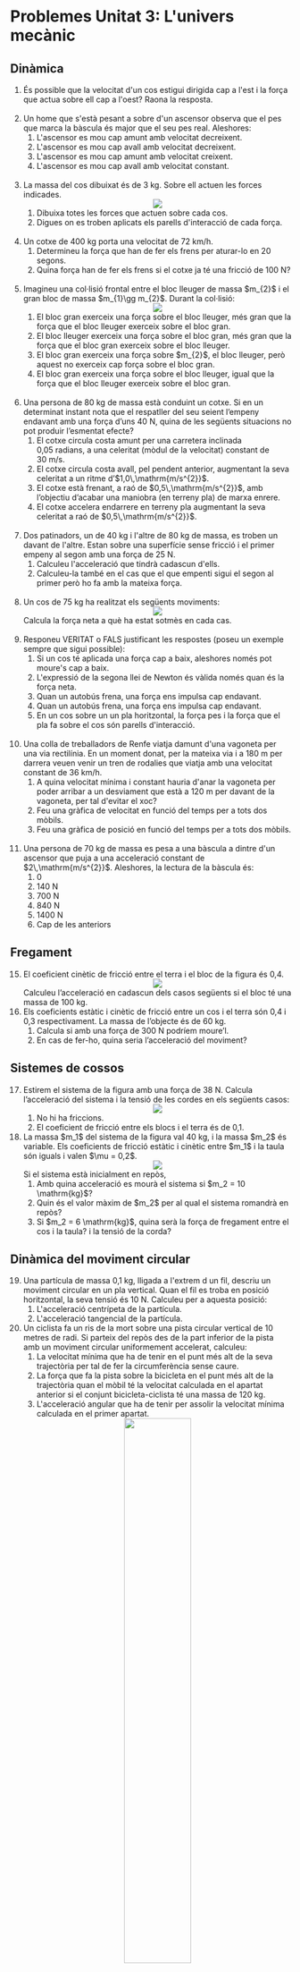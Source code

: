 
# Problemes Unitat 3: L'univers mecànic

## Dinàmica
<ol>
<li>És possible que la velocitat d'un cos estigui dirigida cap a l'est i la força que actua sobre ell cap a l'oest? Raona la resposta.
</li>
<br>
<li>Un home que s'està pesant a sobre d'un ascensor observa que el pes que marca la bàscula és major que el seu pes real. Aleshores: 
<ol>
<li>L'ascensor es mou cap amunt amb velocitat decreixent. </li>

<li>L'ascensor es mou cap avall amb velocitat decreixent. </li>

<li> L'ascensor es mou cap amunt amb velocitat creixent. </li>

<li>L'ascensor es mou cap avall amb velocitat constant. </li>
</ol>
</li>
<br> 
<li>La massa del cos dibuixat és de 3 kg. Sobre ell actuen les forces indicades.
    <div align="middle">
    <img src="img_prob/2a_ley.png">
    </div>
    <ol>
        <li>Dibuixa totes les forces que actuen sobre cada cos.  </li>
        <li>Digues on es troben aplicats els parells d'interacció de cada força. </li>
    </ol>
</li>
<br>
<li>Un cotxe de 400 kg porta una velocitat de 72 km/h.
    <ol>
        <li>Determineu la força que han de fer els frens per aturar-lo en 20 segons.  </li>
        <li>Quina força han de fer els frens si el cotxe ja té una fricció de 100 N? </li>
    </ol>
</li>
<br>
<li>Imagineu una col·lisió frontal entre el bloc lleuger de massa $m_{2}$ i el gran bloc de massa $m_{1}\gg m_{2}$. Durant la col·lisió:
    <div align="middle">
    <img src="img_prob/3a_ley_2.png">
    </div>
    <ol>
        <li>El bloc gran exerceix una força sobre el bloc lleuger, més gran que la força que el bloc lleuger exerceix sobre el bloc gran. </li>
        <li>El bloc lleuger exerceix una força sobre el bloc gran, més gran que la força que el bloc gran exerceix sobre el bloc lleuger. </li>
        <li>El bloc gran exerceix una força sobre $m_{2}$, el bloc lleuger, però aquest no exerceix cap força sobre el bloc gran. </li>
        <li>El bloc gran exerceix una força sobre el bloc lleuger, igual que la força que el bloc lleuger exerceix sobre el bloc gran.  </li>
    </ol>
</li>
<br>
<li>Una persona de 80 kg de massa està conduint un cotxe. Si en un determinat instant nota que el respatller del seu seient l’empeny endavant amb una força d’uns 40 N, quina de les següents situacions no pot produir l’esmentat efecte?
    <ol>
        <li>El cotxe circula costa amunt per una carretera inclinada 0,05 radians, a una celeritat (mòdul de la velocitat) constant de 30 m/s. </li>
        <li>El cotxe circula costa avall, pel pendent anterior, augmentant la seva celeritat a un ritme d’$1,0\,\mathrm{m/s^{2}}$.  </li>
        <li>El cotxe està frenant, a raó de $0,5\,\mathrm{m/s^{2}}$, amb l’objectiu d’acabar una maniobra (en terreny pla) de marxa enrere.</li>
        <li>El cotxe accelera endarrere en terreny pla augmentant la seva celeritat a raó de $0,5\,\mathrm{m/s^{2}}$. </li>
    </ol>
</li>
<br>
<li>Dos patinadors, un de 40 kg i l'altre de 80 kg de massa, es troben un davant de l'altre. Estan sobre una superfície sense fricció i el primer empeny al segon amb una força de 25 N.
    <ol>
        <li>Calculeu l'acceleració que tindrà cadascun d'ells.</li>
        <li>Calculeu-la també en el cas que el que empenti sigui el segon al primer però ho fa amb la mateixa força.</li>
</ol>
</li>
<br>
<li>Un cos de 75 kg ha realitzat els següents moviments:
        <div align="middle">
        <img src="img_prob/velocidades_2.png">
        </div>
        Calcula la força neta a què ha estat sotmès en cada cas.
</li>
<br>
<li>Responeu VERITAT o FALS justificant les respostes (poseu un exemple sempre que sigui possible):
    <ol>
        <li>Si un cos té aplicada una força cap a baix, aleshores només pot moure's cap a baix. </li>
        <li>L'expressió de la segona llei de Newton és vàlida només quan és la força neta.</li>
        <li>Quan un autobús frena, una força ens impulsa cap endavant.</li>
        <li>Quan un autobús frena, una força ens impulsa cap endavant.</li>
        <li>En un cos sobre un un pla horitzontal, la força pes i la força que el pla fa sobre el cos són parells d'interacció.</li>
    </ol>
</li>
<br>
<li>Una colla de treballadors de Renfe viatja damunt d'una vagoneta per una via rectilínia. En un moment donat, per la mateixa via i a 180 m per darrera veuen venir un tren de rodalies que viatja amb una velocitat constant de 36 km/h. 
    <ol>
        <li>A quina velocitat mínima i constant hauria d'anar la vagoneta per poder arribar a un desviament que està a 120 m per davant de la vagoneta, per tal d'evitar el xoc? </li>
        <li>Feu una gràfica de velocitat en funció del temps per a tots dos mòbils.</li> 
        <li>Feu una gràfica de posició en funció del temps per a tots dos mòbils. </li>
    </ol>
</li>
<br>
<li>Una persona de 70 kg de massa es pesa a una bàscula a dintre d'un ascensor que puja a una acceleració constant de $2\,\mathrm{m/s^{2}}$. Aleshores, la lectura de la bàscula és: 
    <ol>
        <li>0</li>
        <li>140 N</li>
        <li>700 N</li>
        <li>840 N</li>
        <li>1400 N</li>
        <li>Cap de les anteriors</li>
    </ol>
</li>

</ol>

## Fregament

<ol start="15">
<li>El coeficient cinètic de fricció entre el terra i el bloc de la figura és 0,4.
        <div align="middle">
        <img src="img_prob/freg_3cossos.png">
        </div>
    Calculeu l’acceleració en cadascun dels casos següents si el bloc té una massa
de 100 kg.</li>

<li>Els coeficients estàtic i cinètic de fricció entre un cos i el terra són 0,4 i 0,3
respectivament. La massa de l’objecte és de 60 kg.
    <ol>
    <li>Calcula si amb una força de 300 N podríem moure’l.</li>
    <li>En cas de fer-ho, quina seria l’acceleració del moviment?</li>
    </ol>
    </li>
</ol>

## Sistemes de cossos

<ol start="17">
<li>Estirem el sistema de la figura amb una força de 38 N. Calcula l’acceleració del
sistema i la tensió de les cordes en els següents casos:
        <div align="middle">
        <img src="img_prob/fils_3cossos.png">
        </div>
   <ol>
   <li>No hi ha friccions.</li>
   <li>El coeficient de fricció entre els blocs i el terra és de 0,1.</li>
   </ol>
</li>

<li>La massa $m_1$ del sistema de la figura val 40 kg, i la massa $m_2$ és
variable. Els coeficients de fricció estàtic i cinètic entre $m_1$ i la taula són iguals i valen $\mu = 0,2$.
        <div align="middle">
        <img src="img_prob/politja_2cossos.png">
        </div>
        Si el sistema està inicialment en repòs,
        <ol>
        <li>Amb quina acceleració es mourà el sistema si $m_2 = 10 \mathrm{kg}$?</li>
        <li>Quin és el valor màxim de $m_2$ per al qual el sistema romandrà en repòs?</li>
        <li>Si $m_2 = 6 \mathrm{kg}$, quina serà la força de fregament entre el cos i la taula? i la tensió de la corda?</li>
        </ol>
        </li>
</ol>


## Dinàmica del moviment circular

<ol start="19">
<li>Una partícula de massa 0,1 kg, lligada a l'extrem d un fil, descriu un moviment circular en un pla vertical. Quan el fil es troba en posició horitzontal, la seva tensió és 10 N. Calculeu per a aquesta posició: 
<ol>
<li>L'acceleració centrípeta de la partícula. </li>
<li>L'acceleració tangencial de la partícula.</li>
</ol>
</li>

<li>Un ciclista fa un ris de la mort sobre una pista circular vertical de 10 metres de radi. Si parteix del repòs des de la part inferior de la pista amb un moviment circular uniformement accelerat, calculeu: 
<ol>
<li>La velocitat mínima que ha de tenir en el punt més alt de la seva trajectòria per tal de fer la circumferència sense caure. </li>
<li>La força que fa la pista sobre la bicicleta en el punt més alt de la trajectòria quan el mòbil té la velocitat calculada en el apartat anterior si el conjunt bicicleta-ciclista té una massa de 120 kg. </li>
<li>L'acceleració angular que ha de tenir per assolir la velocitat mínima calculada en el primer apartat.</li>
</ol>
        <div align="middle">
        <img src="img_prob/loop.png" width="50%">
        </div>
</li>

<li>En la pel·lícula dels Simpson, Homer intenta fer el ris de la mort dintre d'una esfera de metall amb una moto (veure imatges). Després de dos intents fallits ho aconsegueix accelerant a la tercera oportunitat. Si l'esfera té un diàmetre de 6 metres i Homer parteix del repòs amb un moviment circular uniformement accelerat, calculeu: 
<ol>
<li>La velocitat mínima que ha de tenir en el punt més alt de la seva trajectòria per tal de fer la circumferència sense caure. </li>
<li>La força que fa l'esfera sobre la moto en el punt més alt de la trajectòria quan el mòbil té la velocitat calculada en el apartat (a), sabent que el conjunt moto-Homer té una massa de 400 kg. </li>
<li>L'acceleració angular que ha de tenir per assolir la velocitat mínima calculada en el primer apartat.</li>
</ol>
        <div align="middle">
        <img src="img_prob/simpson1.png" width=50%>
        <img src="img_prob/simpson2.png" width=50%>
        </div>
</li>

<li>Una cabina cilíndrica gira respecte el seu eix amb una velocitat de 5 rad/s. En contacte amb la paret interior hi ha un cos que gira solidàriament amb la cabina. El coeficient de fregament estàtic entre la paret i el cos val 0,2. Quin és el radi de la cabina?</li>
        <div align="middle">
        <img src="img_prob/cabina.png" width=50%>
        </div>
</ol>

## Quantitat de moviment

<ol start="23">
<li>Una persona, la massa de la qual és de 60 kg, es troba en mig d'un llac glaçat, sense fricció. Aquesta persona té, en les seves mans, una capsa de 5 kg de massa. Si llença la capsa horitzontalment, la persona adquireix una velocitat de 0,5 m/s en sentit contrari. Aleshores, arriba a la conclusió de que la capsa ha estat llençada amb una velocitat de:
<ol>
<li>6 m/s</li>
<li>0,5 m/s</li>
<li>60 m/s</li>
<li>10 m/s</li>
<li>2 m/s</li>
</ol>
</li>

<li>1. Un cos de massa $m=6\,\mathrm{kg}$ es mou amb una velocitat $v_{0}=2\,\mathrm{m/s}$ quan comença a rebre una força $F$ variable en el temps segons la gràfica que s'observa a continuació.
        <div align="middle">
        <img src="img_prob/impuls.png">
        </div>

Tenint en compte la informació proporcionada determineu:
<ol>
<li>L'impuls total proporcionat al cos per la força $F$.</li>
<li>La velocitat del cos quan $t=3\,\mathrm{s}$.</li>
<li>La velocitat del cos quan $t=6\,\mathrm{s}$.</li>
</ol>
</li>

<li>En un joc de fira disparem un petit balí de plom de 8 g de massa amb una escopeta d’aire comprimit de 3,5 kg de massa. El balí surt amb una velocitat de 68 m/s, i sabem que la força impulsora ha actuat durant un temps de 0,085 s. 
<ol>
<li>Quina força mitjana s’ha efectuat sobre el balí?</li>
<li>Quina és la velocitat de retrocés del fusell?</li>
</ol>
        <div align="middle">
        <img src="img_prob/rifle.svg">
        </div>
</li>
<ol>
